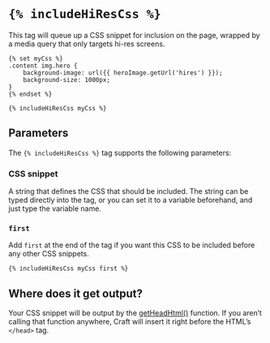 # `{% includeHiResCss %}`

This tag will queue up a CSS snippet for inclusion on the page, wrapped by a media query that only targets hi-res screens.

```twig
{% set myCss %}
.content img.hero {
    background-image: url({{ heroImage.getUrl('hires') }});
    background-size: 1000px;
}
{% endset %}

{% includeHiResCss myCss %}
```

## Parameters

The `{% includeHiResCss %}` tag supports the following parameters:

### CSS snippet

A string that defines the CSS that should be included. The string can be typed directly into the tag, or you can set it to a variable beforehand, and just type the variable name.

### `first`

Add `first` at the end of the tag if you want this CSS to be included before any other CSS snippets.

```twig
{% includeHiResCss myCss first %}
```

## Where does it get output?

Your CSS snippet will be output by the [getHeadHtml()](functions.md#getHeadHtml) function. If you aren’t calling that function anywhere, Craft will insert it right before the HTML’s `</head>` tag.
